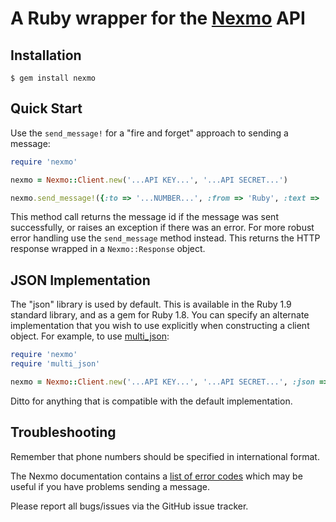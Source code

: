 A Ruby wrapper for the [Nexmo](http://nexmo.com/) API
=====================================================


Installation
------------

    $ gem install nexmo


Quick Start
-----------

Use the `send_message!` for a "fire and forget" approach to sending a message:

```ruby
require 'nexmo'

nexmo = Nexmo::Client.new('...API KEY...', '...API SECRET...')

nexmo.send_message!({:to => '...NUMBER...', :from => 'Ruby', :text => 'Hello world'})
```

This method call returns the message id if the message was sent successfully,
or raises an exception if there was an error. For more robust error handling
use the `send_message` method instead. This returns the HTTP response wrapped
in a `Nexmo::Response` object.


JSON Implementation
-------------------

The "json" library is used by default. This is available in the Ruby 1.9
standard library, and as a gem for Ruby 1.8. You can specify an alternate
implementation that you wish to use explicitly when constructing a client
object. For example, to use [multi_json](https://rubygems.org/gems/multi_json):

```ruby
require 'nexmo'
require 'multi_json'

nexmo = Nexmo::Client.new('...API KEY...', '...API SECRET...', :json => MultiJson)
```

Ditto for anything that is compatible with the default implementation.


Troubleshooting
---------------

Remember that phone numbers should be specified in international format.

The Nexmo documentation contains a [list of error codes](http://nexmo.com/documentation/index.html#response_code)
which may be useful if you have problems sending a message.

Please report all bugs/issues via the GitHub issue tracker.
